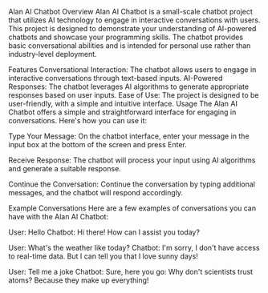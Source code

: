 Alan AI Chatbot
Overview
Alan AI Chatbot is a small-scale chatbot project that utilizes AI technology to engage in interactive conversations with users. This project is designed to demonstrate your understanding of AI-powered chatbots and showcase your programming skills. The chatbot provides basic conversational abilities and is intended for personal use rather than industry-level deployment.

Features
Conversational Interaction: The chatbot allows users to engage in interactive conversations through text-based inputs.
AI-Powered Responses: The chatbot leverages AI algorithms to generate appropriate responses based on user inputs.
Ease of Use: The project is designed to be user-friendly, with a simple and intuitive interface.
Usage
The Alan AI Chatbot offers a simple and straightforward interface for engaging in conversations. Here's how you can use it:

Type Your Message: On the chatbot interface, enter your message in the input box at the bottom of the screen and press Enter.

Receive Response: The chatbot will process your input using AI algorithms and generate a suitable response.

Continue the Conversation: Continue the conversation by typing additional messages, and the chatbot will respond accordingly.

Example Conversations
Here are a few examples of conversations you can have with the Alan AI Chatbot:

User: Hello
Chatbot: Hi there! How can I assist you today?

User: What's the weather like today?
Chatbot: I'm sorry, I don't have access to real-time data. But I can tell you that I love sunny days!

User: Tell me a joke
Chatbot: Sure, here you go: Why don't scientists trust atoms? Because they make up everything!
